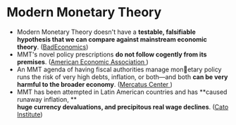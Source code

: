 # Modern Monetary Theory

* Modern Monetary Theory doesn't have a **testable, falsifiable hypothesis that we can compare against mainstream economic theory**. ([BadEconomics](https://old.reddit.com/r/badeconomics/comments/9kulc8/the_fiat_discussion_sticky_come_shoot_the_shit/e72l0o7/?context=3))
* MMT's novel policy prescriptions **do not follow cogently from its premises**. ([American Economic Association  ](https://0x0.la/u/Nr9649r.pdf))
* An MMT agenda of having fiscal authorities manage monetary policy runs the risk of very high debts, inflation, or both—and both **can be very harmful to the broader economy**. ([Mercatus Center  ](https://www.mercatus.org/system/files/sumner_and_horan\_-\_policy_brief\_-\_how_reliable_is_modern_monetary_theory_as_a_guide_to_policy\_-\_v1.pdf))
* MMT has been attempted in Latin American countries and has **caused runaway inflation,  **\
  **huge currency devaluations, and precipitous real wage declines**. ([Cato Institute](https://www.cato.org/sites/cato.org/files/2019-09/cj-v39n3-3.pdf))

